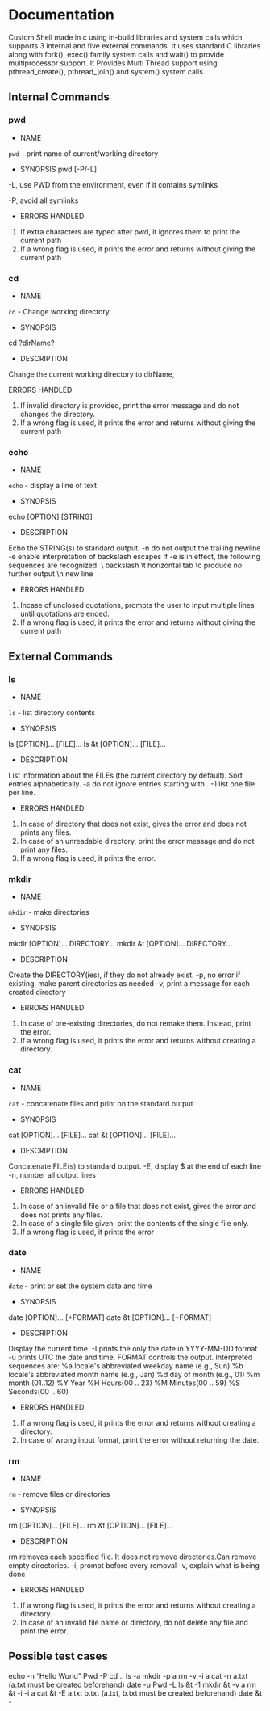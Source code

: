 # Documentation
Custom Shell made in c using in-build libraries and system calls which
supports 3 internal and five external commands. It uses standard C
libraries along with fork(), exec() family system calls and wait() to
provide multiprocessor support.
It Provides Multi Thread support using pthread_create(),
pthread_join() and system() system calls.
## Internal Commands
### pwd
* NAME

`pwd` - print name of current/working directory

* SYNOPSIS
pwd [-P/-L]

-L, use PWD from the environment, even if it contains symlinks

-P, avoid all symlinks

* ERRORS HANDLED
1. If extra characters are typed after pwd, it ignores them to print
the current path
2. If a wrong flag is used, it prints the error and returns without
giving the current path

### cd
* NAME

`cd` - Change working directory

* SYNOPSIS

cd ?dirName?

* DESCRIPTION

Change the current working directory to dirName,

ERRORS HANDLED
1. If invalid directory is provided, print the error message and do
not changes the directory.
2. If a wrong flag is used, it prints the error and returns without
giving the current path

### echo

* NAME

`echo` - display a line of text

* SYNOPSIS

echo [OPTION] [STRING]

* DESCRIPTION

Echo the STRING(s) to standard output.
-n do not output the trailing newline
-e enable interpretation of backslash escapes
If -e is in effect, the following sequences are recognized:
\\ backslash
\t horizontal tab
\c produce no further output
\n new line

* ERRORS HANDLED

1. Incase of unclosed quotations, prompts the user to input multiple
lines until quotations are ended.
2. If a wrong flag is used, it prints the error and returns without
giving the current path

## External Commands

### ls
* NAME

`ls` - list directory contents

* SYNOPSIS

ls [OPTION]... [FILE]...
ls &t [OPTION]... [FILE]...

* DESCRIPTION

List information about the FILEs (the current directory by
default). Sort entries alphabetically.
-a do not ignore entries starting with .
-1 list one file per line.

* ERRORS HANDLED
1. In case of directory that does not exist, gives the error and
does not prints any files.
2. In case of an unreadable directory, print the error message and
do not print any files.
3. If a wrong flag is used, it prints the error.

### mkdir
* NAME

`mkdir` - make directories

* SYNOPSIS

mkdir [OPTION]... DIRECTORY...
mkdir &t [OPTION]... DIRECTORY...

* DESCRIPTION

Create the DIRECTORY(ies), if they do not already exist.
-p, no error if existing, make parent directories as needed
-v, print a message for each created directory

* ERRORS HANDLED

1. In case of pre-existing directories, do not remake them. Instead,
print the error.
2. If a wrong flag is used, it prints the error and returns without
creating a directory.

### cat
* NAME

`cat` - concatenate files and print on the standard output

* SYNOPSIS

cat [OPTION]... [FILE]...
cat &t [OPTION]... [FILE]...

* DESCRIPTION

Concatenate FILE(s) to standard output.
-E, display $ at the end of each line
-n, number all output lines

* ERRORS HANDLED

1. In case of an invalid file or a file that does not exist, gives
the error and does not prints any files.
2. In case of a single file given, print the contents of the single
file only.
3. If a wrong flag is used, it prints the error
### date

* NAME

`date` - print or set the system date and time

* SYNOPSIS

date [OPTION]... [+FORMAT]
date &t [OPTION]... [+FORMAT]

* DESCRIPTION

Display the current time.
-I prints the only the date in YYYY-MM-DD format
-u prints UTC the date and time.
FORMAT controls the output. Interpreted sequences are:
%a locale's abbreviated weekday name (e.g., Sun)
%b locale's abbreviated month name (e.g., Jan)
%d day of month (e.g., 01)
%m month (01..12)
%Y Year
%H Hours(00 .. 23)
%M Minutes(00 .. 59)
%S Seconds(00 .. 60)

* ERRORS HANDLED

1. If a wrong flag is used, it prints the error and returns without
creating a directory.
2. In case of wrong input format, print the error without returning
the date.

### rm
* NAME

`rm` - remove files or directories

* SYNOPSIS

rm [OPTION]... [FILE]...
rm &t [OPTION]... [FILE]...

* DESCRIPTION

rm removes each specified file. It does not remove
directories.Can remove empty directories.
-i, prompt before every removal
-v, explain what is being done

* ERRORS HANDLED

1. If a wrong flag is used, it prints the error and returns without
creating a directory.
2. In case of an invalid file name or directory, do not delete any
file and print the error.

## Possible test cases
echo -n “Hello
World”
Pwd -P
cd ..
ls -a
mkdir -p a
rm -v -i a
cat -n a.txt (a.txt must be created beforehand)
date -u
Pwd -L
ls &t -1
mkdir &t -v a
rm &t -i -i a
cat &t -E a.txt b.txt (a.txt, b.txt must be created beforehand)
date &t -
